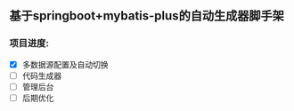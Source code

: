 ## 基于springboot+mybatis-plus的自动生成器脚手架
### 项目进度:
>
  * [x] 多数据源配置及自动切换
  * [ ] 代码生成器
  * [ ] 管理后台
  * [ ] 后期优化
